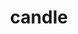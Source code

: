 ---
layout: objects
title: candle
emoji: candle
permalink: 🕯.html
image: assets/img/3moji/candle.png
---